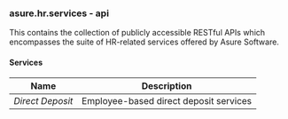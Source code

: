 ### asure.hr.services - api

This contains the collection of publicly accessible RESTful APIs which encompasses the suite of HR-related
services offered by Asure Software.

#### Services

| Name             | Description                            |
| ---------------- | -------------------------------------- |
| _Direct Deposit_ | Employee-based direct deposit services |
